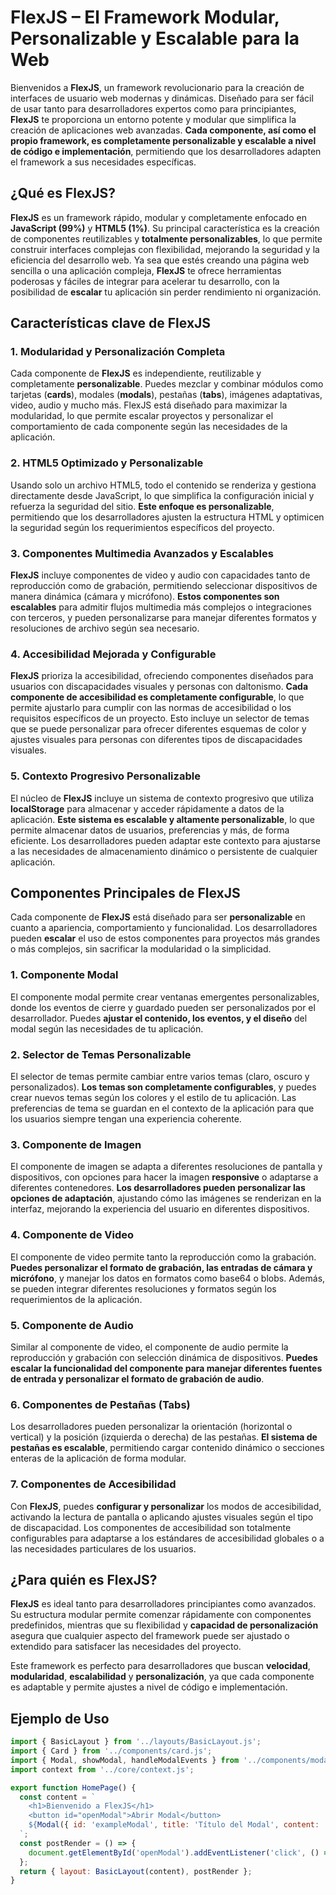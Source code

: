 # FlexJS – El Framework Modular, Personalizable y Escalable para la Web

Bienvenidos a **FlexJS**, un framework revolucionario para la creación de interfaces de usuario web modernas y dinámicas. Diseñado para ser fácil de usar tanto para desarrolladores expertos como para principiantes, **FlexJS** te proporciona un entorno potente y modular que simplifica la creación de aplicaciones web avanzadas. **Cada componente, así como el propio framework, es completamente personalizable y escalable a nivel de código e implementación**, permitiendo que los desarrolladores adapten el framework a sus necesidades específicas.

## ¿Qué es FlexJS?

**FlexJS** es un framework rápido, modular y completamente enfocado en **JavaScript (99%)** y **HTML5 (1%)**. Su principal característica es la creación de componentes reutilizables y **totalmente personalizables**, lo que permite construir interfaces complejas con flexibilidad, mejorando la seguridad y la eficiencia del desarrollo web. Ya sea que estés creando una página web sencilla o una aplicación compleja, **FlexJS** te ofrece herramientas poderosas y fáciles de integrar para acelerar tu desarrollo, con la posibilidad de **escalar** tu aplicación sin perder rendimiento ni organización.

## Características clave de FlexJS

### 1. **Modularidad y Personalización Completa**
Cada componente de **FlexJS** es independiente, reutilizable y completamente **personalizable**. Puedes mezclar y combinar módulos como tarjetas (**cards**), modales (**modals**), pestañas (**tabs**), imágenes adaptativas, video, audio y mucho más. FlexJS está diseñado para maximizar la modularidad, lo que permite escalar proyectos y personalizar el comportamiento de cada componente según las necesidades de la aplicación.

### 2. **HTML5 Optimizado y Personalizable**
Usando solo un archivo HTML5, todo el contenido se renderiza y gestiona directamente desde JavaScript, lo que simplifica la configuración inicial y refuerza la seguridad del sitio. **Este enfoque es personalizable**, permitiendo que los desarrolladores ajusten la estructura HTML y optimicen la seguridad según los requerimientos específicos del proyecto.

### 3. **Componentes Multimedia Avanzados y Escalables**
**FlexJS** incluye componentes de video y audio con capacidades tanto de reproducción como de grabación, permitiendo seleccionar dispositivos de manera dinámica (cámara y micrófono). **Estos componentes son escalables** para admitir flujos multimedia más complejos o integraciones con terceros, y pueden personalizarse para manejar diferentes formatos y resoluciones de archivo según sea necesario.

### 4. **Accesibilidad Mejorada y Configurable**
**FlexJS** prioriza la accesibilidad, ofreciendo componentes diseñados para usuarios con discapacidades visuales y personas con daltonismo. **Cada componente de accesibilidad es completamente configurable**, lo que permite ajustarlo para cumplir con las normas de accesibilidad o los requisitos específicos de un proyecto. Esto incluye un selector de temas que se puede personalizar para ofrecer diferentes esquemas de color y ajustes visuales para personas con diferentes tipos de discapacidades visuales.

### 5. **Contexto Progresivo Personalizable**
El núcleo de **FlexJS** incluye un sistema de contexto progresivo que utiliza **localStorage** para almacenar y acceder rápidamente a datos de la aplicación. **Este sistema es escalable y altamente personalizable**, lo que permite almacenar datos de usuarios, preferencias y más, de forma eficiente. Los desarrolladores pueden adaptar este contexto para ajustarse a las necesidades de almacenamiento dinámico o persistente de cualquier aplicación.

## Componentes Principales de FlexJS

Cada componente de **FlexJS** está diseñado para ser **personalizable** en cuanto a apariencia, comportamiento y funcionalidad. Los desarrolladores pueden **escalar** el uso de estos componentes para proyectos más grandes o más complejos, sin sacrificar la modularidad o la simplicidad.

### 1. **Componente Modal**
El componente modal permite crear ventanas emergentes personalizables, donde los eventos de cierre y guardado pueden ser personalizados por el desarrollador. Puedes **ajustar el contenido, los eventos, y el diseño** del modal según las necesidades de tu aplicación.

### 2. **Selector de Temas Personalizable**
El selector de temas permite cambiar entre varios temas (claro, oscuro y personalizados). **Los temas son completamente configurables**, y puedes crear nuevos temas según los colores y el estilo de tu aplicación. Las preferencias de tema se guardan en el contexto de la aplicación para que los usuarios siempre tengan una experiencia coherente.

### 3. **Componente de Imagen**
El componente de imagen se adapta a diferentes resoluciones de pantalla y dispositivos, con opciones para hacer la imagen **responsive** o adaptarse a diferentes contenedores. **Los desarrolladores pueden personalizar las opciones de adaptación**, ajustando cómo las imágenes se renderizan en la interfaz, mejorando la experiencia del usuario en diferentes dispositivos.

### 4. **Componente de Video**
El componente de video permite tanto la reproducción como la grabación. **Puedes personalizar el formato de grabación, las entradas de cámara y micrófono**, y manejar los datos en formatos como base64 o blobs. Además, se pueden integrar diferentes resoluciones y formatos según los requerimientos de la aplicación.

### 5. **Componente de Audio**
Similar al componente de video, el componente de audio permite la reproducción y grabación con selección dinámica de dispositivos. **Puedes escalar la funcionalidad del componente para manejar diferentes fuentes de entrada y personalizar el formato de grabación de audio**.

### 6. **Componentes de Pestañas (Tabs)**
Los desarrolladores pueden personalizar la orientación (horizontal o vertical) y la posición (izquierda o derecha) de las pestañas. **El sistema de pestañas es escalable**, permitiendo cargar contenido dinámico o secciones enteras de la aplicación de forma modular.

### 7. **Componentes de Accesibilidad**
Con **FlexJS**, puedes **configurar y personalizar** los modos de accesibilidad, activando la lectura de pantalla o aplicando ajustes visuales según el tipo de discapacidad. Los componentes de accesibilidad son totalmente configurables para adaptarse a los estándares de accesibilidad globales o a las necesidades particulares de los usuarios.

## ¿Para quién es FlexJS?

**FlexJS** es ideal tanto para desarrolladores principiantes como avanzados. Su estructura modular permite comenzar rápidamente con componentes predefinidos, mientras que su flexibilidad y **capacidad de personalización** asegura que cualquier aspecto del framework puede ser ajustado o extendido para satisfacer las necesidades del proyecto.

Este framework es perfecto para desarrolladores que buscan **velocidad**, **modularidad**, **escalabilidad** y **personalización**, ya que cada componente es adaptable y permite ajustes a nivel de código e implementación.

## Ejemplo de Uso

```javascript
import { BasicLayout } from '../layouts/BasicLayout.js';
import { Card } from '../components/card.js';
import { Modal, showModal, handleModalEvents } from '../components/modal.js';
import context from '../core/context.js';

export function HomePage() {
  const content = `
    <h1>Bienvenido a FlexJS</h1>
    <button id="openModal">Abrir Modal</button>
    ${Modal({ id: 'exampleModal', title: 'Título del Modal', content: 'Contenido aquí' })}
  `;
  const postRender = () => {
    document.getElementById('openModal').addEventListener('click', () => showModal('exampleModal'));
  };
  return { layout: BasicLayout(content), postRender };
}
